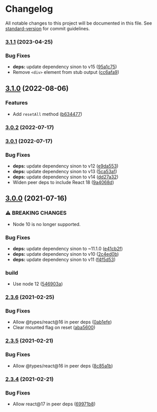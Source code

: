 # Changelog

All notable changes to this project will be documented in this file. See [standard-version](https://github.com/conventional-changelog/standard-version) for commit guidelines.

### [3.1.1](https://github.com/NiGhTTraX/react-mock-component/compare/v3.1.0...v3.1.1) (2023-04-25)


### Bug Fixes

* **deps:** update dependency sinon to v15 ([95a1c75](https://github.com/NiGhTTraX/react-mock-component/commit/95a1c75d5def8c05f3141c67fa6c335a834c172d))
* Remove `<div>` element from stub output ([cc6afa9](https://github.com/NiGhTTraX/react-mock-component/commit/cc6afa95ac4395a403af87dece91a95e38fea110))

## [3.1.0](https://github.com/NiGhTTraX/react-mock-component/compare/v3.0.2...v3.1.0) (2022-08-06)


### Features

* Add `resetAll` method ([b634477](https://github.com/NiGhTTraX/react-mock-component/commit/b634477be138d75887fd216315d92648a08603ce))

### [3.0.2](https://github.com/NiGhTTraX/react-mock-component/compare/v3.0.1...v3.0.2) (2022-07-17)

### [3.0.1](https://github.com/NiGhTTraX/react-mock-component/compare/v3.0.0...v3.0.1) (2022-07-17)


### Bug Fixes

* **deps:** update dependency sinon to v12 ([e9da553](https://github.com/NiGhTTraX/react-mock-component/commit/e9da553b43b1d807cfad18ea78cffc0241d983e6))
* **deps:** update dependency sinon to v13 ([5ca53a1](https://github.com/NiGhTTraX/react-mock-component/commit/5ca53a1cb1d98b66bac24b2eb0aa87e348b0d3a3))
* **deps:** update dependency sinon to v14 ([dd27a32](https://github.com/NiGhTTraX/react-mock-component/commit/dd27a32cd219008223f17ffc5f08c8f90d42fd93))
* Widen peer deps to include React 18 ([9a4068d](https://github.com/NiGhTTraX/react-mock-component/commit/9a4068d3e53e340cedd32ef45949f39ed9fbab9f))

## [3.0.0](https://github.com/NiGhTTraX/react-mock-component/compare/v2.3.6...v3.0.0) (2021-07-16)


### ⚠ BREAKING CHANGES

* Node 10 is no longer supported.

### Bug Fixes

* **deps:** update dependency sinon to ~11.1.0 ([e41cb2f](https://github.com/NiGhTTraX/react-mock-component/commit/e41cb2fc6ce31ea43fd52b47456d8ae2abded149))
* **deps:** update dependency sinon to v10 ([2c4ed0b](https://github.com/NiGhTTraX/react-mock-component/commit/2c4ed0b5ff631a21814a3952d0df5d92dbc03d7c))
* **deps:** update dependency sinon to v11 ([f4f5d53](https://github.com/NiGhTTraX/react-mock-component/commit/f4f5d5387f08ccd40155092eb3716367c4732174))


### build

* Use node 12 ([546903a](https://github.com/NiGhTTraX/react-mock-component/commit/546903abe0e6ebdb6f2364684af401d2099a29ca))

### [2.3.6](https://github.com/NiGhTTraX/react-mock-component/compare/v2.3.4...v2.3.6) (2021-02-25)


### Bug Fixes

* Allow @types/react@16 in peer deps ([0ab1efe](https://github.com/NiGhTTraX/react-mock-component/commit/0ab1efe53e198d48256e2fe15906bca9badc269c))
* Clear mounted flag on reset ([aba5600](https://github.com/NiGhTTraX/react-mock-component/commit/aba56005086eccfb8bb17ff259732341297b6dce))

### [2.3.5](https://github.com/NiGhTTraX/react-mock-component/compare/v2.3.4...v2.3.5) (2021-02-21)


### Bug Fixes

* Allow @types/react@16 in peer deps ([8c85a1b](https://github.com/NiGhTTraX/react-mock-component/commit/8c85a1b82c3484f69346d73f1ea07ad32f8d76a6))

### [2.3.4](https://github.com/NiGhTTraX/react-mock-component/compare/v2.3.3...v2.3.4) (2021-02-21)


### Bug Fixes

* Allow react@17 in peer deps ([69971b8](https://github.com/NiGhTTraX/react-mock-component/commit/69971b8082b80d27fcc4f9a36e4c38b7a3c288d0))
